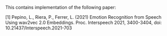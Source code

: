 This contains implementation of the following paper:

[1] Pepino, L., Riera, P., Ferrer, L.
(2021) Emotion Recognition from Speech Using wav2vec 2.0 Embeddings.
Proc. Interspeech 2021, 3400-3404, doi: 10.21437/Interspeech.2021-703